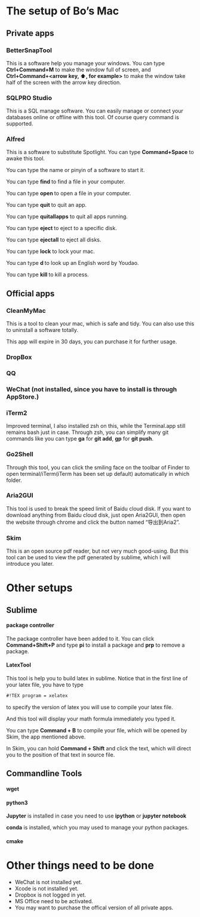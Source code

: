 # The setup of Bo’s Mac

## Private apps

### BetterSnapTool
This is a software help you manage your windows. You can type __Ctrl+Command+M__ to make the window full of screen, and __Ctrl+Command+<arrow key, ⬆️, for example>__ to make the window take half of the screen with the arrow key direction.

### SQLPRO Studio
This is a SQL manage software. You can easily manage or connect your databases online or offline with this tool. Of course query command is supported.

### Alfred
This is a software to substitute Spotlight. You can type __Command+Space__ to awake this tool. 

You can type the name or pinyin of a software to start it.

You can type __find <filename>__ to find a file in your computer.

You can type __open <filename>__ to open a file in your computer.

You can type __quit <app name>__ to quit an app.

You can type __quitallapps__ to quit all apps running.

You can type __eject <disk name>__ to eject to a specific disk.

You can type __ejectall__ to eject all disks.

You can type __lock__ to lock your mac.

You can type __d <word>__ to look up an English word by Youdao.

You can type __kill <process name>__ to kill a process.

## Official apps

### CleanMyMac
This is a tool to clean your mac, which is safe and tidy. You can also use this to uninstall a software totally. 

This app will expire in 30 days, you can purchase it for further usage.

### DropBox

### QQ 

### WeChat (not installed, since you have to install is through AppStore.)

### iTerm2
Improved terminal, I also installed zsh on this, while the Terminal.app still remains bash just in case.
Through zsh, you can simplify many git commands like you can type __ga__ for __git add__, __gp__ for __git push__.

 
### Go2Shell
Through this tool, you can click the smiling face on the toolbar of Finder to open terminal/iTerm(iTerm has been set up default) automatically in which folder.

### Aria2GUI
This tool is used to break the speed limit of Baidu cloud disk. If you want to download anything from Baidu cloud disk, just open Aria2GUI, then open the website through chrome and click the button named “导出到Aria2”.

### Skim
This is an open source pdf reader, but not very much good-using. But this tool can be used to view the pdf generated by sublime, which I will introduce you later.

# Other setups
## Sublime
#### package controller
The package controller have been added to it. You can click __Command+Shift+P__ and type __pi__ to install a package and __prp__ to remove a package.

#### LatexTool
This tool is help you to build latex in sublime.
Notice that in the first line of your latex file, you have to type

```latex
#!TEX program = xelatex
```

to specify the version of latex you will use to compile your latex file.

And this tool will display your math formula immediately you typed it.

You can type __Command + B__ to compile your file, which will be opened by Skim, the app mentioned above.

In Skim, you can hold __Command + Shift__ and click the text, which will direct you to the position of that text in source file.

## Commandline Tools
#### wget
#### python3
 __Jupyter__ is installed in case you need to use __ipython__ or __jupyter notebook__

__conda__ is installed, which you may used to manage your python packages.
#### cmake

# Other things need to be done
- WeChat is not installed yet.
- Xcode is not installed yet.
- Dropbox is not logged in yet.
- MS Office need to be activated.
- You may want to purchase the offical version of all private apps.
